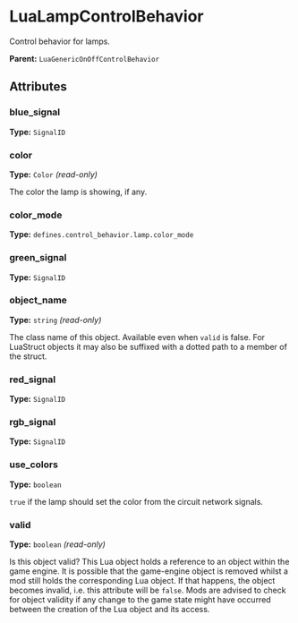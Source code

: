 # LuaLampControlBehavior

Control behavior for lamps.

**Parent:** `LuaGenericOnOffControlBehavior`

## Attributes

### blue_signal

**Type:** `SignalID`



### color

**Type:** `Color` _(read-only)_

The color the lamp is showing, if any.

### color_mode

**Type:** `defines.control_behavior.lamp.color_mode`



### green_signal

**Type:** `SignalID`



### object_name

**Type:** `string` _(read-only)_

The class name of this object. Available even when `valid` is false. For LuaStruct objects it may also be suffixed with a dotted path to a member of the struct.

### red_signal

**Type:** `SignalID`



### rgb_signal

**Type:** `SignalID`



### use_colors

**Type:** `boolean`

`true` if the lamp should set the color from the circuit network signals.

### valid

**Type:** `boolean` _(read-only)_

Is this object valid? This Lua object holds a reference to an object within the game engine. It is possible that the game-engine object is removed whilst a mod still holds the corresponding Lua object. If that happens, the object becomes invalid, i.e. this attribute will be `false`. Mods are advised to check for object validity if any change to the game state might have occurred between the creation of the Lua object and its access.

